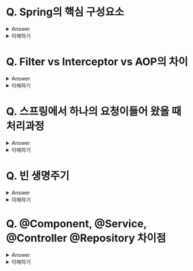 # Q. Spring의 핵심 구성요소
<details>
	<summary>Answer</summary>

* IoC(Inversion of Control)
* DI(Dependency Injection)
* AOP(Aspect-Oriented-Programming)
* PSA(Portable-Service-Abstraction)

* 스프링은 IoC를 통해 객체의 생명 주기가 스프링 컨테이너에 의해 관리되기 때문에 DI와 같은 외부 의존성 주입이 가능하고, 이러한 특징은 객체지향을 살린 자바 애플리케이션을 개발을 가능하게 만들어 준다는 장점을 지닙니다. 

* 또한 AOP를 통해 보안, 트랜잭션, 로깅과 같은 공통 기능을 분리하여 처리할 수 있기 때문에 비즈니스 로직에 집중할 수 있습니다.

* 마지막으로 서비스 추상화를 통해 특정 환경이나 서버, 기술에 종속되지 않으면서 유연한 애플리케이션 개발을 가능하게 만들어줍니다. (PSA)

</details>

<details>
	<summary>이해하기</summary>

## Reference
* [ MangKyu’s Diary](https://mangkyu.tistory.com/156)
* [스프링 스프링이란 무엇인가?](https://12bme.tistory.com/157)
  
## 내용

## 스프링을 사용하는 이유
* 스프링 이전에 엔터프라이즈 자바 어플리케이션 개발을 할 때는 특정 환경에 종속적이고, 비용이 많이들고,  특정 기술에 종속적이었다. 
* 이러한 종속적인 문제는 Java언어를 사용하면서 객체지향의 특징을 활용하지 못했다.
* 이러한 과거의 불편함을 해결하고자 나온것이 Spring
* 이러한 불편함을 해결하는 핵심 기술(?)이 IoC/DI, AOP, PSA이다.

## POJO란
* 자바 오브젝트에 멋진 이름을 붙인것이 전부이다.
* 그렇다고 평범한 자바 오브젝트가 모두 POJO라고 할 수 없다.
* 특정 규약이나 환경에 종속적이지 않고, 객체지향 적인 원리에 충실하게 설계된 자바 오브젝트를 진정한 POJO라고 할 수 있다.
</details>

# Q. Filter vs Interceptor vs AOP의 차이
<details>
	<summary>Answer</summary>

Filter, Interceptor, AOP 모두 공통 기능을 처리하기 위한 방법이지만 적용되는 순서와 범위 사용방법에서 차이를 지닙니다.

Filter는 DispatcherServlet이 호출되기 전, 후로 수행되고 Interceptor는 컨트롤러가 호출되기 전, 후로 처리됩니다. 
필터와 인터셉터는 모두 체인형식으로 처리된다는 특징을 가집니다.

AOP는 공통 관심사를 메서드 단위로 좀 더 세밀하게 적용해줄 수 있습니다.

</details>

<details>
	<summary>이해하기</summary>

## Reference
* [갓대희의 작은공간 :: Spring Filter, Interceptor, AOP 차이 및 정리](https://goddaehee.tistory.com/154)
* [스프링 MVC 2편 - 백엔드 웹 개발 활용 기술 - 인프런 | 강의](https://www.inflearn.com/course/%EC%8A%A4%ED%94%84%EB%A7%81-mvc-2/dashboard)
  
## 내용
### Filter
1. init(): 필터 초기화 메서드
* 서블릿 컨테이너가 생성될 때 호출된다.
2. doFilter()
* 고객의 요청이 올 때 마다 해당 메서드가 호출된다. 필터의 로직을 구현하면 된다. 
3. destroy()
* 필터 종료 메서드, 서블릿 컨테이너가 종료될 때 호출된다. 

### Interceptor

1. preHandle : 컨트롤러 호출 전에 호출된다. 
* preHandle 의 응답값이 true 이면 다음으로 진행하고
* false 이면 더는 진행하지 않는다. 
* false 인 경우 나머지 인터셉터는 물론이고, 핸들러 어댑터도 호출되지 않는다. 

2. postHandle
* 컨트롤러 호출 후에 호출된다. (더 정확히는 핸들러 어댑터 호출 후에 호출.)
* 컨트롤러에서 예외가 발생하면 postHandle 은 호출되지 않는다.


3. afterCompletion
* 뷰가 렌더링 된 이후에 호출된다. 
* afterCompletion 은 항상 호출된다. 
* 예외가 발생한 경우, 예외( ex )를 파라미터로 받아서 어떤 예외가 발생했는지 로그로 출력할 수 있다. 

</details>

# Q. 스프링에서 하나의 요청이들어 왔을 때 처리과정
<details>
	<summary>Answer</summary>
클라이언트가 HTTP요청을 하면 가장먼저 Front Controller의 역할을 하는 DispatcherServlet이  요청을 받아 처리 합니다.

이 후, 요청을 처리할 수 있는 핸들러 어댑터를 조회하여, 컨트롤러를 호출 하게 되고, ModelAndView 객체를 반환 받습니다.

다음으로 ViewResolver를 통해 View에 대한 정보를 받아온 후, Model의 데이터를 렌더링하여 최종 VIew페이지를 반환해주게 됩니다.

만약 컨트롤러에 ResponsBody의 어노테이션이 추가되어있다면, View 페이지가 아닌 Http 메시지 바디에 직접 응답데이터를 출력하여 반환하게 됩니다.
</details>

<details>
	<summary>이해하기</summary>

## Reference
* [스프링 MVC 1편  - 백엔드 웹 개발 핵심 기술 - 인프런 | 강의](https://www.inflearn.com/course/%EC%8A%A4%ED%94%84%EB%A7%81-mvc-1/dashboard)
  
## 내용

</details>

# Q. 빈 생명주기
<details>
	<summary>Answer</summary>

**스프링 빈의 이벤트 라이프 사이클**

`스프링 컨테이너 생성 -> 스프링 빈 생성 -> 의존관계 주입 -> 초기화 콜백-> 사용 -> 소멸전 콜백-> 스프링 종료`

* 초기화 콜백: 빈이 사용할 수 있는 상태임을 알려줄 수 있다.
* 소멸전 콜백: 안전하게 작업을 종료할 수 있다.

**빈이 생성되고, 소멸되기 직전에 콜백 메소드가 호출된다.**


**빈 스코프**
* 싱글톤: 기본 스코프, 컨테이너의 시작과 종료까지 유지되는 가장 넓은 범위의 스코프
* 프로토타입: 빈의 생성과 의존관계 주입까지만 관여, 더는 관리하지 않는다. (매우 짧은 범위)
* 웹 스코프
	* request: 웹 요청이 들어오고 나갈때 까지 유지된다.
	* session: 웹 세션이 생성되고 종료될 때 까지 유지.
	* application: 웹의 서블릿 컨텍스트와 같은 범위로 유지.

</details>

<details>
	<summary>이해하기</summary>

## Reference
* [스프링 MVC 1편  - 백엔드 웹 개발 핵심 기술 - 인프런 | 강의](https://www.inflearn.com/course/%EC%8A%A4%ED%94%84%EB%A7%81-mvc-1/dashboard)
  
</details>

# Q. @Component, @Service, @Controller @Repository 차이점
<details>
	<summary>Answer</summary>

* 스프링은 @Component가 붙은 모든 클래스를 빈으로 등록한다. (스캔 범위 지정 가능.)

* @Controller는 Web MVC에서 사용된다. 클래스 레벨의 @Controller 어노테이션이 존재하는 경우 @RequestMapping을 사용할 수 있다.

* @Service는 내부적으로 @Component를 가지고 있다. 특별한 로직을 수행하지는 않지만 어노테이션을 통해 관점을 분리할 수 있다. (Service는 비즈니스 계층)

* @Repsotiroy는 데이터 접근계층에서 사용되며, 데이터 접근시 발생하는 예외를 스프링 예외로 변환해주는 처리를 해준다.

* @Configuration은 스프링 설정정보로 인식하고, 스프링 빈이 싱글톤을 유지하도록 처리한다.

</details>

<details>
	<summary>이해하기</summary>

## Reference
* [스프링 MVC 1편  - 백엔드 웹 개발 핵심 기술 - 인프런 | 강의](https://www.inflearn.com/course/%EC%8A%A4%ED%94%84%EB%A7%81-mvc-1/dashboard)
* [카카오 면접  @Service,@Controller,@Component 차이](https://baek-kim-dev.site/64)
  
</details>

